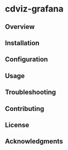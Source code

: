 # cdviz-grafana

## Overview

## Installation

## Configuration

## Usage

## Troubleshooting

## Contributing

## License

## Acknowledgments
